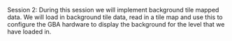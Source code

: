 Session 2: During this session we will implement background tile mapped data. We will load in background tile data, read in a tile map and use this to configure the GBA hardware to display the background for the level that we have loaded in.